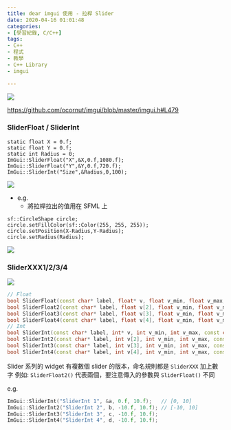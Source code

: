 ```yaml
---
title: dear imgui 使用 - 拉桿 Slider
date: 2020-04-16 01:01:48
categories:
- [學習紀錄, C/C++]
tags:
- C++
- 程式
- 教學
- C++ Library
- imgui

---
```


![](https://i.imgur.com/0VGhoZw.png)

https://github.com/ocornut/imgui/blob/master/imgui.h#L479

### SliderFloat / SliderInt

```cpp=
static float X = 0.f;
static float Y = 0.f;
static int Radius = 0;
ImGui::SliderFloat("X",&X,0.f,1080.f);
ImGui::SliderFloat("Y",&Y,0.f,720.f);
ImGui::SliderInt("Size",&Radius,0,100);
```

![](https://i.imgur.com/hLOXOVw.png)

* e.g.
    * 將拉桿拉出的值用在 SFML 上

```cpp=
sf::CircleShape circle;
circle.setFillColor(sf::Color(255, 255, 255));
circle.setPosition(X-Radius,Y-Radius);
circle.setRadius(Radius);
```

![](https://i.imgur.com/zHbykRo.gif)

### SliderXXX1/2/3/4

![](https://i.imgur.com/JxhQmWI.png)

```cpp
// Float
bool SliderFloat(const char* label, float* v, float v_min, float v_max, const char* format = "%.3f", float power = 1.0f);
bool SliderFloat2(const char* label, float v[2], float v_min, float v_max, const char* format = "%.3f", float power = 1.0f);
bool SliderFloat3(const char* label, float v[3], float v_min, float v_max, const char* format = "%.3f", float power = 1.0f);
bool SliderFloat4(const char* label, float v[4], float v_min, float v_max, const char* format = "%.3f", float power = 1.0f);
// Int
bool SliderInt(const char* label, int* v, int v_min, int v_max, const char* format = "%d");
bool SliderInt2(const char* label, int v[2], int v_min, int v_max, const char* format = "%d");
bool SliderInt3(const char* label, int v[3], int v_min, int v_max, const char* format = "%d");
bool SliderInt4(const char* label, int v[4], int v_min, int v_max, const char* format = "%d");
```

Slider 系列的 widget 有複數個 slider 的版本，命名規則都是 `SliderXXX` 加上數字
例如: `SliderFloat2()` 代表兩個，要注意傳入的參數與 `SliderFloat()` 不同

e.g.

```cpp
ImGui::SliderInt("SliderInt 1", &a, 0.f, 10.f);   // [0, 10]
ImGui::SliderInt2("SliderInt 2", b, -10.f, 10.f); // [-10, 10]
ImGui::SliderInt3("SliderInt 3", c, -10.f, 10.f);
ImGui::SliderInt4("SliderInt 4", d, -10.f, 10.f);
```
